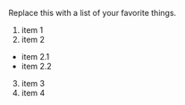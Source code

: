 Replace this with a list of your favorite things.
1. item 1
2. item 2
  - item 2.1
  - item 2.2
3. item 3
4. item 4
